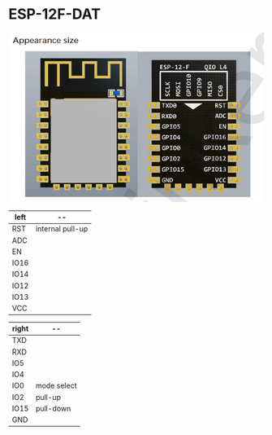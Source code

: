 
# ESP-12F-DAT

![](43-27-15-15-12-2022.png)

| left | --  |
| ---- | --- |
| RST  | internal pull-up |
| ADC  |
| EN   | 
| IO16 |
| IO14 |
| IO12 |
| IO13 |
| VCC  |

| right | --  |
| ----- | --- |
| TXD   |
| RXD   |
| IO5   |
| IO4   |
| IO0   | mode select
| IO2   | pull-up
| IO15  | pull-down
| GND   |

